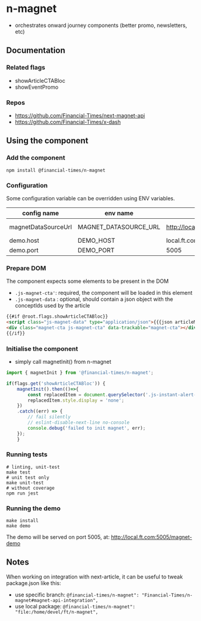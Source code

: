 # n-magnet
- orchestrates onward journey components (better promo, newsletters, etc)

## Documentation
### Related flags 
- showArticleCTABloc
- showEventPromo
### Repos
- https://github.com/Financial-Times/next-magnet-api
- https://github.com/Financial-Times/x-dash

## Using the component
### Add the component
`npm install @financial-times/n-magnet`
### Configuration
Some configuration variable can be overridden using ENV variables.

|config name|env name|example|desc|
|---|---|---|---|
|magnetDataSourceUrl|MAGNET_DATASOURCE_URL|http://local.ft.com/magnet/api|api endpoint|
|demo.host|DEMO_HOST|local.ft.com||
|demo.port|DEMO_PORT|5005||

### Prepare DOM
The component expects some elements to be present in the DOM
- `.js-magnet-cta'`: required, the component will be loaded in this element
- `.js-magnet-data` : optional, should contain a json object with the conceptIds used by the article
```html
{{#if @root.flags.showArticleCTABloc}}
<script class="js-magnet-data" type="application/json">{{{json articleMainConcepts}}}</script>
<div class="magnet-cta js-magnet-cta" data-trackable="magnet-cta"></div>
{{/if}}
```
### Initialise the component
- simply call magnetInit() from n-magnet
```javascript
import { magnetInit } from '@financial-times/n-magnet';

if(flags.get('showArticleCTABloc')) {
    magnetInit().then(()=>{
        const replacedItem = document.querySelector('.js-instant-alert-cta');
        replacedItem.style.display = 'none';
    })
    .catch((err) => {
        // fail silently
        // eslint-disable-next-line no-console
        console.debug('failed to init magnet', err);
    });
    }
```
### Running tests
```jshelllanguage
# linting, unit-test
make test
# unit test only
make unit-test
# without coverage
npm run jest 
```
### Running the demo
```
make install
make demo
```
The demo will be served on port 5005, at: http://local.ft.com:5005/magnet-demo

## Notes
When working on integration with next-article, it can be useful to tweak package.json like this:
- use specific branch: `@financial-times/n-magnet": "Financial-Times/n-magnet#magnet-api-integration",`
- use local package: `@financial-times/n-magnet": "file:/home/devel/ft/n-magnet",`
